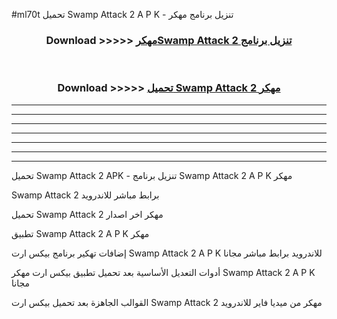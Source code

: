 #ml70t تحميل Swamp Attack 2 A P K - تنزيل برنامج مهكر



<div align="center">
<h3>Download >>>>> <a href="https://runaway1.web.app/?sq=Swamp Attack 2">مهكرSwamp Attack 2 تنزيل برنامج</a></h3><br>

<h3>Download >>>>> <a href="https://runaway1.web.app/?sq=Swamp Attack 2">تحميل Swamp Attack 2 مهكر</a></h3>
</div>


----------------------------------------------------------

----------------------------------------------------------

----------------------------------------------------------

----------------------------------------------------------

----------------------------------------------------------

----------------------------------------------------------

----------------------------------------------------------

تحميل Swamp Attack 2 APK - تنزيل برنامج Swamp Attack 2 A P K مهكر

Swamp Attack 2 برابط مباشر للاندرويد

تحميل Swamp Attack 2 مهكر اخر اصدار

تطبيق Swamp Attack 2 A P K مهكر

إضافات تهكير برنامج بيكس ارت Swamp Attack 2 A P K للاندرويد برابط مباشر مجانا

أدوات التعديل الأساسية بعد تحميل تطبيق بيكس ارت مهكر Swamp Attack 2 A P K مجانا

القوالب الجاهزة بعد تحميل بيكس ارت Swamp Attack 2 مهكر من ميديا فاير للاندرويد


